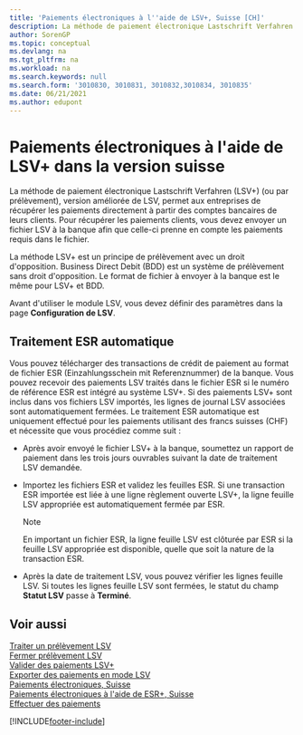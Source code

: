 ```yaml
---
title: 'Paiements électroniques à l''aide de LSV+, Suisse [CH]'
description: La méthode de paiement électronique Lastschrift Verfahren (LSV+) (ou par prélèvement) permet aux entreprises de récupérer les paiements directement à partir des comptes bancaires de leurs clients.
author: SorenGP
ms.topic: conceptual
ms.devlang: na
ms.tgt_pltfrm: na
ms.workload: na
ms.search.keywords: null
ms.search.form: '3010830, 3010831, 3010832,3010834, 3010835'
ms.date: 06/21/2021
ms.author: edupont
---
```

# <a name="swiss-electronic-payments-using-lsv-in-the-swiss-version" />Paiements électroniques à l'aide de LSV+ dans la version suisse
La méthode de paiement électronique Lastschrift Verfahren (LSV+) (ou par prélèvement), version améliorée de LSV, permet aux entreprises de récupérer les paiements directement à partir des comptes bancaires de leurs clients. Pour récupérer les paiements clients, vous devez envoyer un fichier LSV à la banque afin que celle-ci prenne en compte les paiements requis dans le fichier.  

La méthode LSV+ est un principe de prélèvement avec un droit d'opposition. Business Direct Debit (BDD) est un système de prélèvement sans droit d'opposition. Le format de fichier à envoyer à la banque est le même pour LSV+ et BDD.  

Avant d'utiliser le module LSV, vous devez définir des paramètres dans la page **Configuration de LSV**.

## <a name="automatic-esr-processing" />Traitement ESR automatique
Vous pouvez télécharger des transactions de crédit de paiement au format de fichier ESR (Einzahlungsschein mit Referenznummer) de la banque. Vous pouvez recevoir des paiements LSV traités dans le fichier ESR si le numéro de référence ESR est intégré au système LSV+. Si des paiements LSV+ sont inclus dans vos fichiers LSV importés, les lignes de journal LSV associées sont automatiquement fermées. Le traitement ESR automatique est uniquement effectué pour les paiements utilisant des francs suisses (CHF) et nécessite que vous procédiez comme suit :  

- Après avoir envoyé le fichier LSV+ à la banque, soumettez un rapport de paiement dans les trois jours ouvrables suivant la date de traitement LSV demandée.  

- Importez les fichiers ESR et validez les feuilles ESR. Si une transaction ESR importée est liée à une ligne règlement ouverte LSV+, la ligne feuille LSV appropriée est automatiquement fermée par ESR.  

    > [!NOTE]  
    >  En important un fichier ESR, la ligne feuille LSV est clôturée par ESR si la feuille LSV appropriée est disponible, quelle que soit la nature de la transaction ESR.  

- Après la date de traitement LSV, vous pouvez vérifier les lignes feuille LSV. Si toutes les lignes feuille LSV sont fermées, le statut du champ **Statut LSV** passe à **Terminé**.  

## <a name="see-also" />Voir aussi
 [Traiter un prélèvement LSV](how-to-process-an-lsv-collection.md)   
 [Fermer prélèvement LSV](how-to-close-an-lsv-collection.md)   
 [Valider des paiements LSV+](how-to-post-lsv-payments.md)   
 [Exporter des paiements en mode LSV](how-to-export-payments-using-lsv.md)   
 [Paiements électroniques, Suisse](swiss-electronic-payments.md)   
 [Paiements électroniques à l'aide de ESR+, Suisse](swiss-electronic-payments-using-esr.md)   
 [Effectuer des paiements](../../payables-make-payments.md)


[!INCLUDE[footer-include](../../includes/footer-banner.md)]
